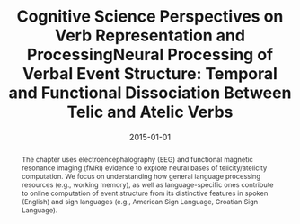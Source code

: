 ---
title: "Cognitive Science Perspectives on Verb Representation and ProcessingNeural Processing of Verbal Event Structure: Temporal and Functional Dissociation Between Telic and Atelic Verbs"
date: 2015-01-01
authors_string: E. Malaia, J. Gonzalez-Castillo, C. Weber-Fox, T. Talavage, R. Wilbur
authors:
   - E. Malaia
   - J. Gonzalez-Castillo
   - C. Weber-Fox
   - T. Talavage
   - R. Wilbur
author_ids:
   - javier_gonzalez-castillo
journal: ''
volume: 
issue: 
pages: 131-140
book_title: ''
publisher: 'Springer International Publishing'
abstract: "<p><span style='color: rgb(51, 51, 51); font-family: 'Helvetica Neue', Arial, Helvetica, sans-serif; font-size: 13px; line-height: 20px; background-color: rgb(255, 255, 255);'>The chapter uses electroencephalography (EEG) and functional magnetic resonance imaging (fMRI) evidence to explore neural bases of telicity/atelicity computation. We focus on understanding how general language processing resources (e.g., working memory), as well as language-specific ones contribute to online computation of event structure from its distinctive features in spoken (English) and sign languages (e.g., American Sign Language, Croatian Sign Language).</span></p>"
project_id: 
paper_url: http://link.springer.com/10.1007/978-3-319-10112-5http://link.springer.com/content/pdf/10.1007/978-3-319-10112-5http://link.springer.com/10.1007/978-3-319-10112-5_6http://link.springer.com/content/pdf/10.1007/978-3-319-10112-5_6
doi: 10.1007/978-3-319-10112-510.1007/978-3-319-10112-5_6
data_loc: ''
code_loc: ''
file: '/assets/publications//assets/publications/'
file_name: '/assets/publications/'
type: book_chapter
pub_str: 'In:  (2015)'
layout: publication 
---